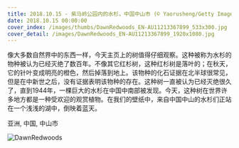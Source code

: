 ```yaml
---
title: 2018.10.15 - 紫马岭公园内的水杉，中国中山市 (© Yaorusheng/Getty Images)
date: 2018.10.15 00:00:00
cover_index: /images/thumbs/DawnRedwoods_EN-AU11213367899_533x300.jpg
cover_detail: /images/DawnRedwoods_EN-AU11213367899_1920x1080.jpg
---
```


像大多数自然界中的东西一样，今天主页上的树值得仔细观察。这种被称为水杉的物种被认为已经灭绝了数百年。不像其它红杉树，这种红杉树是落叶的；在秋天，它的针叶变成明亮的橙色，然后掉落到地上。该物种的化石证据在北半球很常见，但是在中新世之后，没有证据表明该物种的存在。这种树一直被认为已经灭绝很久了，直到1944年，一棵巨大的水杉在中国中南部被发现。今天，这种树在世界许多地方都是一种受欢迎的观赏植物。在我们的壁纸中，来自中国中山的水杉们正站在一个浅浅的湖中，倒映着蓝天。

亚洲, 中国, 中山市

![DawnRedwoods](/images/DawnRedwoods_EN-AU11213367899_1920x1080.jpg)
